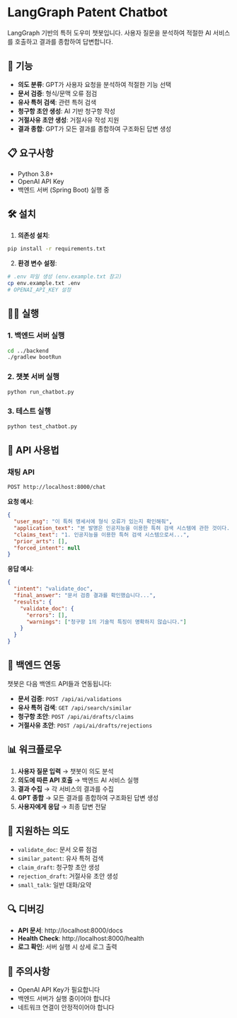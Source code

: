 # LangGraph Patent Chatbot

LangGraph 기반의 특허 도우미 챗봇입니다. 사용자 질문을 분석하여 적절한 AI 서비스를 호출하고 결과를 종합하여 답변합니다.

## 🚀 기능

- **의도 분류**: GPT가 사용자 요청을 분석하여 적절한 기능 선택
- **문서 검증**: 형식/문맥 오류 점검
- **유사 특허 검색**: 관련 특허 검색
- **청구항 초안 생성**: AI 기반 청구항 작성
- **거절사유 초안 생성**: 거절사유 작성 지원
- **결과 종합**: GPT가 모든 결과를 종합하여 구조화된 답변 생성

## 📋 요구사항

- Python 3.8+
- OpenAI API Key
- 백엔드 서버 (Spring Boot) 실행 중

## 🛠️ 설치

1. **의존성 설치**:
```bash
pip install -r requirements.txt
```

2. **환경 변수 설정**:
```bash
# .env 파일 생성 (env.example.txt 참고)
cp env.example.txt .env
# OPENAI_API_KEY 설정
```

## 🏃‍♂️ 실행

### 1. 백엔드 서버 실행
```bash
cd ../backend
./gradlew bootRun
```

### 2. 챗봇 서버 실행
```bash
python run_chatbot.py
```

### 3. 테스트 실행
```bash
python test_chatbot.py
```

## 📖 API 사용법

### 채팅 API
```bash
POST http://localhost:8000/chat
```

**요청 예시**:
```json
{
  "user_msg": "이 특허 명세서에 형식 오류가 있는지 확인해줘",
  "application_text": "본 발명은 인공지능을 이용한 특허 검색 시스템에 관한 것이다.",
  "claims_text": "1. 인공지능을 이용한 특허 검색 시스템으로서...",
  "prior_arts": [],
  "forced_intent": null
}
```

**응답 예시**:
```json
{
  "intent": "validate_doc",
  "final_answer": "문서 검증 결과를 확인했습니다...",
  "results": {
    "validate_doc": {
      "errors": [],
      "warnings": ["청구항 1의 기술적 특징이 명확하지 않습니다."]
    }
  }
}
```

## 🔧 백엔드 연동

챗봇은 다음 백엔드 API들과 연동됩니다:

- **문서 검증**: `POST /api/ai/validations`
- **유사 특허 검색**: `GET /api/search/similar`
- **청구항 초안**: `POST /api/ai/drafts/claims`
- **거절사유 초안**: `POST /api/ai/drafts/rejections`

## 📊 워크플로우

1. **사용자 질문 입력** → 챗봇이 의도 분석
2. **의도에 따른 API 호출** → 백엔드 AI 서비스 실행
3. **결과 수집** → 각 서비스의 결과를 수집
4. **GPT 종합** → 모든 결과를 종합하여 구조화된 답변 생성
5. **사용자에게 응답** → 최종 답변 전달

## 🎯 지원하는 의도

- `validate_doc`: 문서 오류 점검
- `similar_patent`: 유사 특허 검색
- `claim_draft`: 청구항 초안 생성
- `rejection_draft`: 거절사유 초안 생성
- `small_talk`: 일반 대화/요약

## 🔍 디버깅

- **API 문서**: http://localhost:8000/docs
- **Health Check**: http://localhost:8000/health
- **로그 확인**: 서버 실행 시 상세 로그 출력

## 📝 주의사항

- OpenAI API Key가 필요합니다
- 백엔드 서버가 실행 중이어야 합니다
- 네트워크 연결이 안정적이어야 합니다
